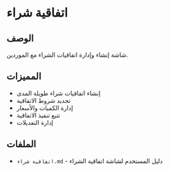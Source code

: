 # اتفاقية شراء

## الوصف
شاشة إنشاء وإدارة اتفاقيات الشراء مع الموردين.

## المميزات
- إنشاء اتفاقيات شراء طويلة المدى
- تحديد شروط الاتفاقية
- إدارة الكميات والأسعار
- تتبع تنفيذ الاتفاقية
- إدارة التعديلات

## الملفات
- `اتفاقية شراء.md` - دليل المستخدم لشاشة اتفاقية الشراء
